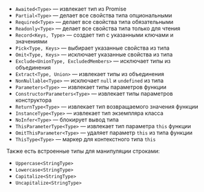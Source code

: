 - `Awaited<Type>` — извлекает тип из Promise
- `Partial<Type>` — делает все свойства типа опциональными
- `Required<Type>` — делает все свойства типа обязательными
- `Readonly<Type>` — делает все свойства типа только для чтения
- `Record<Keys, Type>` — создает тип с указанными ключами и значениями
- `Pick<Type, Keys>` — выбирает указанные свойства из типа
- `Omit<Type, Keys>` — исключает указанные свойства из типа
- `Exclude<UnionType, ExcludedMembers>` — исключает типы из объединения
- `Extract<Type, Union>` — извлекает типы из объединения
- `NonNullable<Type>` — исключает `null` и `undefined` из типа
- `Parameters<Type>` — извлекает типы параметров функции
- `ConstructorParameters<Type>` — извлекает типы параметров конструктора
- `ReturnType<Type>` — извлекает тип возвращаемого значения функции
- `InstanceType<Type>` — извлекает тип экземпляра класса
- `NoInfer<Type>` — блокирует вывод типа
- `ThisParameterType<Type>` — извлекает тип параметра `this` функции
- `OmitThisParameter<Type>` — удаляет параметр `this` из типа функции
- `ThisType<Type>` — маркер для контекстного типа `this`

Также есть встроенные типы для манипуляции строками:

- `Uppercase<StringType>`
- `Lowercase<StringType>`
- `Capitalize<StringType>`
- `Uncapitalize<StringType>`







